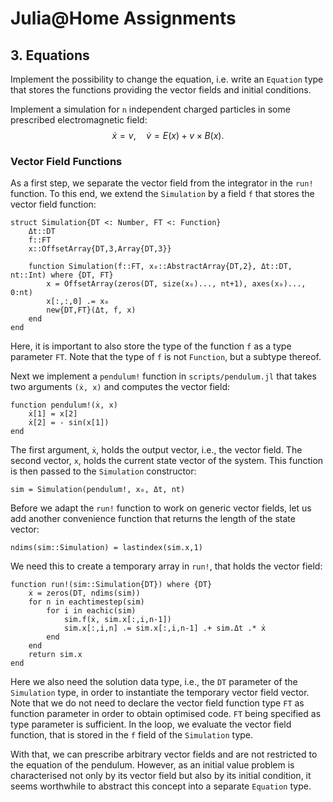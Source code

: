 
# Julia@Home Assignments

## 3. Equations

Implement the possibility to change the equation, i.e. write an `Equation` type that stores the functions providing the vector fields and initial conditions.

Implement a simulation for `n` independent charged particles in some prescribed electromagnetic field:
$$
\dot{x} = v , \quad
\dot{v} = E (x) + v \times B(x) .
$$


### Vector Field Functions

As a first step, we separate the vector field from the integrator in the `run!` function.
To this end, we extend the `Simulation` by a field `f` that stores the vector field function:
```julia; eval=false
struct Simulation{DT <: Number, FT <: Function}
    Δt::DT
    f::FT
    x::OffsetArray{DT,3,Array{DT,3}}

    function Simulation(f::FT, x₀::AbstractArray{DT,2}, Δt::DT, nt::Int) where {DT, FT}
        x = OffsetArray(zeros(DT, size(x₀)..., nt+1), axes(x₀)..., 0:nt)
        x[:,:,0] .= x₀
        new{DT,FT}(Δt, f, x)
    end
end
```
Here, it is important to also store the type of the function `f` as a type parameter `FT`.
Note that the type of `f` is not `Function`, but a subtype thereof.

Next we implement a `pendulum!` function in `scripts/pendulum.jl` that takes two arguments `(ẋ, x)` and computes the vector field:
```julia; eval=false
function pendulum!(ẋ, x)
    ẋ[1] = x[2]
    ẋ[2] = - sin(x[1])
end
```
The first argument, `ẋ`, holds the output vector, i.e., the vector field. The second vector, `x`, holds the current state vector of the system.
This function is then passed to the `Simulation` constructor:
```julia; eval=false
sim = Simulation(pendulum!, x₀, Δt, nt)
```

Before we adapt the `run!` function to work on generic vector fields, let us add another convenience function that returns the length of the state vector:
```julia; eval=false
ndims(sim::Simulation) = lastindex(sim.x,1)
```

We need this to create a temporary array in `run!`, that holds the vector field:
```julia; eval=false
function run!(sim::Simulation{DT}) where {DT}
    ẋ = zeros(DT, ndims(sim))
    for n in eachtimestep(sim)
        for i in eachic(sim)
            sim.f(ẋ, sim.x[:,i,n-1])
            sim.x[:,i,n] .= sim.x[:,i,n-1] .+ sim.Δt .* ẋ
        end
    end
    return sim.x
end
```
Here we also need the solution data type, i.e., the `DT` parameter of the `Simulation` type, in order to instantiate the temporary vector field vector.
Note that we do not need to declare the vector field function type `FT` as function parameter in order to obtain optimised code. `FT` being specified as type parameter is sufficient.
In the loop, we evaluate the vector field function, that is stored in the `f` field of the `Simulation` type.

With that, we can prescribe arbitrary vector fields and are not restricted to the equation of the pendulum.
However, as an initial value problem is characterised not only by its vector field but also by its initial condition, it seems worthwhile to abstract this concept into a separate `Equation` type.
